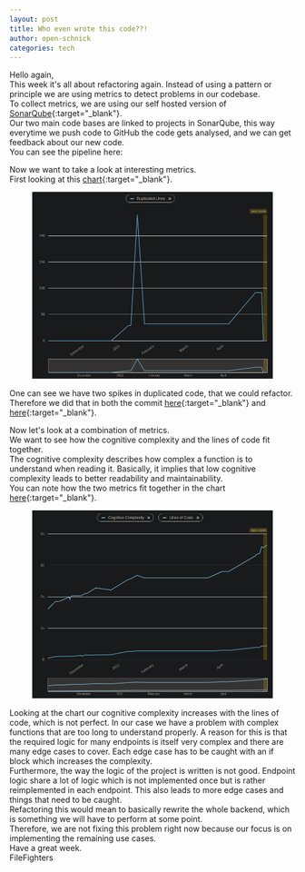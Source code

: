 ```yaml
---
layout: post
title: Who even wrote this code??!
author: open-schnick
categories: tech
---
```

Hello again,  
This week it's all about refactoring again. Instead of using a pattern or principle we are using metrics to detect problems in our codebase.  
To collect metrics, we are using our self hosted version of [SonarQube](https://sonar.filefighter.de/){:target="_blank"}.  
Our two main code bases are linked to projects in SonarQube, this way everytime we push code to GitHub the code gets analysed, and we can get feedback about our new code.  
You can see the pipeline here:

<script src="https://gist-it.appspot.com/https://github.com/FileFighter/RestApi/blob/master/.github/workflows/masterTests.yml"></script>

Now we want to take a look at interesting metrics.  
First looking at this [chart](https://sonar.filefighter.de/project/activity?custom_metrics=duplicated_lines&graph=custom&id=de.filefighter%3Arest&selected_date=2021-05-18T23%3A08%3A52%2B0000){:target="_blank"}.

<figure>
    <img src="/assets/images/blog-18/duplicates.png"/>
</figure>

One can see we have two spikes in duplicated code, that we could refactor. Therefore we did that in both the commit [here](https://github.com/FileFighter/RestApi/commit/85d7bb85812696661316a754e13f6735e2ad53f2){:target="_blank"} and [here](https://github.com/FileFighter/RestApi/commit/bc7cda6cc6f56631c78356c2af750ff104560c1f){:target="_blank"}.  

Now let's look at a combination of metrics.  
We want to see how the cognitive complexity and the lines of code fit together.  
The cognitive complexity describes how complex a function is to understand when reading it. Basically, it implies that low cognitive complexity leads to better readability and maintainability.  
You can note how the two metrics fit together in the chart [here](https://sonar.filefighter.de/project/activity?custom_metrics=cognitive_complexity%2Cncloc&graph=custom&id=de.filefighter%3Arest){:target="_blank"}.  

<figure>
    <img src="/assets/images/blog-18/complexity.png"/>
</figure>

Looking at the chart our cognitive complexity increases with the lines of code, which is not perfect. In our case we have a problem with complex functions that are too long to understand properly. A reason for this is that the required logic for many endpoints is itself very complex and there are many edge cases to cover. Each edge case has to be caught with an if block which increases the complexity.  
Furthermore, the way the logic of the project is written is not good. Endpoint logic share a lot of logic which is not implemented once but is rather reimplemented in each endpoint. This also leads to more edge cases and things that need to be caught.  
Refactoring this would mean to basically rewrite the whole backend, which is something we will have to perform at some point.  
Therefore, we are not fixing this problem right now because our focus is on implementing the remaining use cases.  
Have a great week.  
FileFighters
